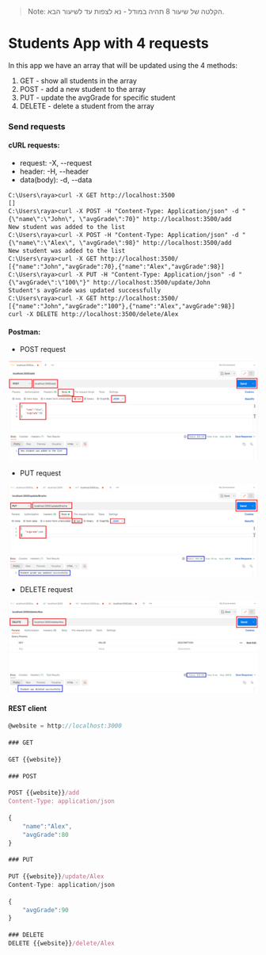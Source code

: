 > Note: הקלטה של שיעור 8 תהיה במודל - נא לצפות עד לשיעור הבא.

# Students App with 4 requests

In this app we have an array that will be updated using the 4 methods:

1. GET - show all students in the array
2. POST - add a new student to the array
3. PUT - update the avgGrade for specific student
4. DELETE - delete a student from the array

### Send requests

#### cURL requests:

- request: -X, --request
- header: -H, --header
- data(body): -d, --data

```
C:\Users\raya>curl -X GET http://localhost:3500
[]
C:\Users\raya>curl -X POST -H "Content-Type: Application/json" -d "{\"name\":\"John\", \"avgGrade\":70}" http://localhost:3500/add
New student was added to the list
C:\Users\raya>curl -X POST -H "Content-Type: Application/json" -d "{\"name\":\"Alex\", \"avgGrade\":98}" http://localhost:3500/add
New student was added to the list
C:\Users\raya>curl -X GET http://localhost:3500/
[{"name":"John","avgGrade":70},{"name":"Alex","avgGrade":98}]
C:\Users\raya>curl -X PUT -H "Content-Type: Application/json" -d "{\"avgGrade\":\"100\"}" http://localhost:3500/update/John
Student's avgGrade was updated successfully
C:\Users\raya>curl -X GET http://localhost:3500/
[{"name":"John","avgGrade":"100"},{"name":"Alex","avgGrade":98}]
curl -X DELETE http://localhost:3500/delete/Alex
```

#### Postman:

- POST request

<img src="POST.PNG"/>

- PUT request

<img src="PUT.PNG"/>

- DELETE request

<img src="DELETE.PNG"/>

#### REST client

```js
@website = http://localhost:3000

### GET

GET {{website}}

### POST

POST {{website}}/add
Content-Type: application/json

{
    "name":"Alex",
    "avgGrade":80
}

### PUT

PUT {{website}}/update/Alex
Content-Type: application/json

{
    "avgGrade":90
}

### DELETE
DELETE {{website}}/delete/Alex



```
